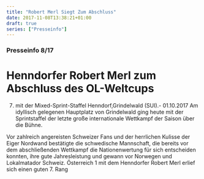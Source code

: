 ```yaml
---
title: "Robert Merl Siegt Zum Abschluss"
date: 2017-11-08T13:38:21+01:00
draft: true
series: ["Presseinfo"]
---
```


### Presseinfo 8/17

# Henndorfer Robert Merl zum Abschluss des OL-Weltcups 

7. mit der Mixed-Sprint-Staffel
Henndorf,Grindelwald (SUI).- 01.10.2017 
Am idyllisch gelegenen Hauptplatz von Grindelwald ging heute mit der Sprintstaffel der letzte große internationale Wettkampf der Saison über die Bühne.

Vor zahlreich angereisten Schweizer Fans und der herrlichen Kulisse der Eiger Nordwand bestätigte die schwedische Mannschaft, die bereits vor dem abschließenden Wettkampf die Nationenwertung für sich entscheiden konnten, ihre gute Jahresleistung und gewann vor Norwegen und Lokalmatador Schweiz. Österreich 1 mit dem Henndorfer Robert Merl erlief sich einen guten 7. Rang